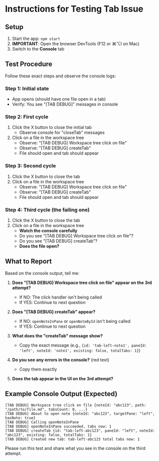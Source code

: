 # Instructions for Testing Tab Issue

## Setup
1. Start the app: `npm start`
2. **IMPORTANT**: Open the browser DevTools (F12 or ⌘⌥I on Mac)
3. Switch to the **Console** tab

## Test Procedure

Follow these exact steps and observe the console logs:

### Step 1: Initial state
- App opens (should have one file open in a tab)
- Verify: You see "[TAB DEBUG]" messages in console

### Step 2: First cycle
1. Click the X button to close the initial tab
   - Observe console for "closeTab" messages
2. Click on a file in the workspace tree
   - Observe: "[TAB DEBUG] Workspace tree click on file"
   - Observe: "[TAB DEBUG] createTab"
   - File should open and tab should appear

### Step 3: Second cycle  
1. Click the X button to close the tab
2. Click on a file in the workspace tree
   - Observe: "[TAB DEBUG] Workspace tree click on file"
   - Observe: "[TAB DEBUG] createTab"
   - File should open and tab should appear

### Step 4: Third cycle (the failing one)
1. Click the X button to close the tab
2. Click on a file in the workspace tree
   - **Watch the console carefully**
   - Do you see "[TAB DEBUG] Workspace tree click on file"?
   - Do you see "[TAB DEBUG] createTab"?
   - **Does the file open?**

## What to Report

Based on the console output, tell me:

1. **Does "[TAB DEBUG] Workspace tree click on file" appear on the 3rd attempt?**
   - If NO: The click handler isn't being called
   - If YES: Continue to next question

2. **Does "[TAB DEBUG] createTab" appear?**
   - If NO: `openNoteInPane` or `openNoteById` isn't being called
   - If YES: Continue to next question

3. **What does the "createTab" message show?**
   - Copy the exact message (e.g., `{id: 'tab-left-note1', paneId: 'left', noteId: 'note1', existing: false, totalTabs: 1}`)

4. **Do you see any errors in the console?** (red text)
   - Copy them exactly

5. **Does the tab appear in the UI on the 3rd attempt?**

## Example Console Output (Expected)

```
[TAB DEBUG] Workspace tree click on file {noteId: "abc123", path: "/path/to/file.md", tabsCount: 0, ...}
[TAB DEBUG] About to open note {noteId: "abc123", targetPane: "left", hasNote: true}
[TAB DEBUG] Calling openNoteInPane
[TAB DEBUG] openNoteInPane succeeded, tabs now: 1
[TAB DEBUG] createTab {id: "tab-left-abc123", paneId: "left", noteId: "abc123", existing: false, totalTabs: 1}
[TAB DEBUG] Created new tab: tab-left-abc123 total tabs now: 1
```

Please run this test and share what you see in the console on the third attempt.
